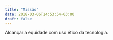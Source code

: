 ```yaml
---
title: "Missão"
date: 2018-03-06T14:53:54-03:00
draft: false
---
```


Alcançar a equidade com uso ético da tecnologia.

